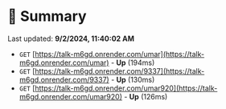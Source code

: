 # 📖 Summary
Last updated: **9/2/2024, 11:40:02 AM**

- `GET` [https://talk-m6gd.onrender.com/umar](https://talk-m6gd.onrender.com/umar) - **Up** (194ms)
- `GET` [https://talk-m6gd.onrender.com/9337](https://talk-m6gd.onrender.com/9337) - **Up** (130ms)
- `GET` [https://talk-m6gd.onrender.com/umar920](https://talk-m6gd.onrender.com/umar920) - **Up** (126ms)
